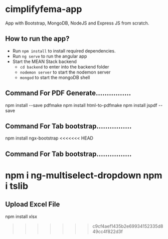 # cimplifyfema-app
App with Bootstrap, MongoDB, NodeJS and Express JS from scratch.





## How to run the app?
- Run `npm install` to install required dependencies.
- Run `ng serve` to run the angular app
- Start the MEAN Stack backend
  - `cd backend` to enter into the backend folder
  - `nodemon server` to start the nodemon server
  - `mongod` to start the mongoDB shell
## Command For PDF Generate................
npm install --save pdfmake
npm install html-to-pdfmake 
npm install jspdf --save     
## Command For Tab bootstrap................
npm install ngx-bootstrap
<<<<<<< HEAD
## Command For Tab bootstrap................
npm i ng-multiselect-dropdown
npm i tslib
=======

## Upload Excel File
npm install xlsx

>>>>>>> c9cf4aef1435b2e69934152335d849cc4f822d3f
